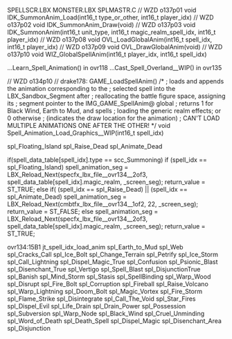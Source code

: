 

SPELLSCR.LBX
MONSTER.LBX
SPLMASTR.C
// WZD o137p01
void IDK_SummonAnim_Load(int16_t type_or_other, int16_t player_idx)
// WZD o137p02
void IDK_SummonAnim_Draw(void)
// WZD o137p03
void IDK_SummonAnim(int16_t unit_type, int16_t magic_realm_spell_idx, int16_t player_idx)
// WZD o137p08
void OVL_LoadGlobalAnim(int16_t spell_idx, int16_t player_idx)
// WZD o137p09
void OVL_DrawGlobalAnim(void)
// WZD o137p10
void WIZ_GlobalSpellAnim(int16_t player_idx, int16_t spell_idx)

...Learn_Spell_Animation() in ovr118
...Cast_Spell_Overland__WIP() in ovr135






// WZD o134p10
// drake178: GAME_LoadSpellAnim()
/*
; loads and appends the animation corresponding to the
; selected spell into the LBX_Sandbox_Segment after
; reallocating the battle figure space, assigning its
; segment pointer to the IMG_GAME_SpellAnim@ global
; returns 1 for Black Wind, Earth to Mud, and spells
; loading the generic realm effects; or 0 otherwise
; (indicates the draw location for the animation)
; CAN'T LOAD MULTIPLE ANIMATIONS ONE AFTER THE OTHER!
*/
void Spell_Animation_Load_Graphics__WIP(int16_t spell_idx)


spl_Floating_Island
spl_Raise_Dead
spl_Animate_Dead

if(spell_data_table[spell_idx].type == scc_Summoning)
    if (spell_idx == spl_Floating_Island)
        spell_animation_seg = LBX_Reload_Next(specfx_lbx_file__ovr134__2of3, spell_data_table[spell_idx].magic_realm, _screen_seg);
        return_value = ST_TRUE;
    else if(
    (spell_idx == spl_Raise_Dead)
    ||
    (spell_idx == spl_Animate_Dead)
        spell_animation_seg = LBX_Reload_Next(cmbtfx_lbx_file__ovr134__1of2, 22, _screen_seg);
        return_value = ST_FALSE;
    else
            spell_animation_seg = LBX_Reload_Next(specfx_lbx_file__ovr134__2of3, spell_data_table[spell_idx].magic_realm, _screen_seg);
            return_value = ST_TRUE;



ovr134:15B1
jt_spell_idx_load_anim
spl_Earth_to_Mud
spl_Web
spl_Cracks_Call
spl_Ice_Bolt
spl_Change_Terrain
spl_Petrify
spl_Ice_Storm
spl_Call_Lightning
spl_Dispel_Magic_True
spl_Confusion
spl_Psionic_Blast
spl_Disenchant_True
spl_Vertigo
spl_Spell_Blast
spl_DisjunctionTrue
spl_Banish
spl_Mind_Storm
spl_Stasis
spl_SpellBinding
spl_Warp_Wood
spl_Disrupt
spl_Fire_Bolt
spl_Corruption
spl_Fireball
spl_Raise_Volcano
spl_Warp_Lightning
spl_Doom_Bolt
spl_Magic_Vortex
spl_Fire_Storm
spl_Flame_Strike
spl_Disintegrate
spl_Call_The_Void
spl_Star_Fires
spl_Dispel_Evil
spl_Life_Drain
spl_Drain_Power
spl_Possession
spl_Subversion
spl_Warp_Node
spl_Black_Wind
spl_Cruel_Unminding
spl_Word_of_Death
spl_Death_Spell
spl_Dispel_Magic
spl_Disenchant_Area
spl_Disjunction
